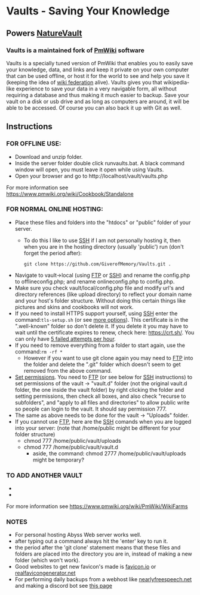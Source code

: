 # Vaults - Saving Your Knowledge

## Powers [NatureVault](https://github.com/GiverofMemory/NatureVault)

### Vaults is a maintained fork of [PmWiki](https://www.pmwiki.org/) software

Vaults is a specially tuned version of PmWiki that enables you to easily save your knowledge, data, and links and keep it private on your own computer that can be used offline, or host it for the world to see and help you save it (keeping the idea of [wiki federation](https://en.wikipedia.org/wiki/Wiki#Alternative_definitions) alive).  Vaults gives you that wikipedia-like experience to save your data in a very navigable form, all without requiring a database and thus making it much easier to backup.  Save your vault on a disk or usb drive and as long as computers are around, it will be able to be accessed.  Of course you can also back it up with Git as well.

## Instructions

### FOR OFFLINE USE: 

* Download and unzip folder.
* Inside the server folder double click runvaults.bat.  A black command window will open, you must leave it open while using Vaults.
* Open your browser and go to http://localhost/vault/vaults.php

For more information see https://www.pmwiki.org/wiki/Cookbook/Standalone

### FOR NORMAL ONLINE HOSTING:
* Place these files and folders into the "htdocs" or "public" folder of your server.
  * To do this I like to use [SSH](https://www.chiark.greenend.org.uk/~sgtatham/putty/) if I am not personally hosting it, then when you are in the hosting directory (usually 'public') run (don't forget the period after):
  
      `git clone https://github.com/GiverofMemory/Vaults.git .`
* Navigate to vault->local (using [FTP](https://filezilla-project.org/) or [SSH](https://www.chiark.greenend.org.uk/~sgtatham/putty/)) and rename the config.php to offlineconfig.php; and rename onlineconfig.php to config.php.
* Make sure you check vault/local/config.php file and modify url's and directory references (like upload directory) to reflect your domain name and your host's folder structure.  Without doing this certain things like pictures and skins and cookbooks will not work.
* If you need to install HTTPS support yourself, using [SSH](https://www.chiark.greenend.org.uk/~sgtatham/putty/) enter the command:`tls-setup.sh` (or see [more options](https://manpages.ubuntu.com/manpages/xenial/man1/letsencrypt.1.html)).  This certificate is in the ".well-known" folder so don't delete it.  If you delete it you may have to wait until the certificate expires to renew, check here: https://crt.sh/.  You can only have [5 failed attempts per hour](https://community.letsencrypt.org/t/disaster-too-many-certificates-tried-on-one-domain/87856).
* If you need to remove everything from a folder to start again, use the command:`rm -rf *`
  * However if you want to use git clone again you may need to [FTP](https://filezilla-project.org/) into the folder and delete the ".git" folder which doesn't seem to get removed from the above command.
* [Set permissions](https://www.pmwiki.org/wiki/Cookbook/DirectoryAndFilePermissions). You need to [FTP](https://filezilla-project.org/) (or see below for [SSH](https://www.chiark.greenend.org.uk/~sgtatham/putty/) instructions) to set permissions of the vault -> "vault.d" folder (not the original vault.d folder, the one inside the vault folder) by right clicking the folder and setting permissions, then check all boxes, and also check "recurse to subfolders", and "apply to all files and directories" to allow public write so people can login to the vault.  It should say permission 777.
* The same as above needs to be done for the vault -> "Uploads" folder.
* If you cannot use [FTP](https://filezilla-project.org/), here are the [SSH](https://www.chiark.greenend.org.uk/~sgtatham/putty/) comands when you are logged into your server: (note that /home/public might be different for your folder structure)
  * chmod 777 /home/public/vault/uploads
  * chmod 777 /home/public/vault/vault.d
    * aside, the command: chmod 2777 /home/public/vault/uploads might be temporary?

### TO ADD ANOTHER VAULT

*

*
For more information see https://www.pmwiki.org/wiki/PmWiki/WikiFarms

### NOTES
* For personal hosting Abyss Web server works well.
* after typing out a command always hit the 'enter' key to run it.
* the period after the 'git clone' statement means that these files and folders are placed into the directory you are in, instead of making a new folder (which won't work).
* Good websites to get new favicon's made is [favicon.io](https://favicon.io) or [realfavicongenerator.net](https://realfavicongenerator.net)
* For performing daily backups from a webhost like [nearlyfreespeech.net](https://nearlyfreespeech.net) and making a discord bot see [this page](https://www.naturevault.org/wiki/pmwiki.php/NatureVault/Github)
